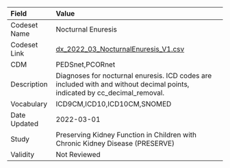 |Field        |Value                                                                                                                      |
|:------------|:--------------------------------------------------------------------------------------------------------------------------|
|Codeset Name |Nocturnal Enuresis                                                                                                         |
|Codeset Link |[dx_2022_03_NocturnalEnuresis_V1.csv](https://github.com/PEDSnet/Variable-Dictionary/blob/main/conditions/dx_2022_03_NocturnalEnuresis_V1.csv)|
|CDM          |PEDSnet,PCORnet                                                                                                            |
|Description  |Diagnoses for nocturnal enuresis. ICD codes are included with and without decimal points, indicated by cc_decimal_removal. |
|Vocabulary   |ICD9CM,ICD10,ICD10CM,SNOMED                                                                                                |
|Date Updated |2022-03-01                                                                                                                 |
|Study        |Preserving Kidney Function in Children with Chronic Kidney Disease (PRESERVE)                                              |
|Validity     |Not Reviewed                                                                                                               |
